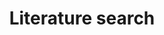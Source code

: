 ---
permalink: /nl/literature/search
lang-ref: literature/search
title: Literature search
description: We publish open data
layout: literature
---